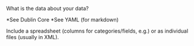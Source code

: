 What is the data about your data?

*See Dublin Core
*See YAML (for markdown)

Include a spreadsheet (columns for categories/fields, e.g.) or as individual files (usually in XML). 
